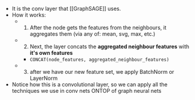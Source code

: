 - It is the conv layer that [[GraphSAGE]] uses.
- How it works:
	- 1) After the node gets the features from the neighbours, it aggregates them (via any of: mean, svg, max, etc.)
	- 2) Next, the layer concats the **aggregated neighbour features** with **it's own features**
		- `CONCAT(node_features, aggregated_neighbour_features)`
	- 3) after we have our new feature set, we apply BatchNorm or LayerNorm
- Notice how this is a convolutional layer, so we can apply all the techniques we use in conv nets ONTOP of graph neural nets